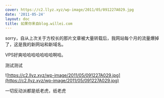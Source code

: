 ```yaml
---
cover: https://c2.llyz.xyz/wp-image/2011/05/091227A029.jpg
date: '2011-05-24'
layout: doc
title: 如果你来自blog.willei.com
---
```


sorry，自从上次关于方校长的那片文章被大量转载后，我网站每个月的流量爆掉了，这是我的新网站和新域名。

VPS好爽哈哈哈哈哈哈哈啊哈。

测试测试

![https://c2.llyz.xyz/wp-image/2011/05/091227A029.jpg](https://c2.llyz.xyz/wp-image/2011/05/091227A029.jpg)

一切反动派都是纸老虎，纸老虎

